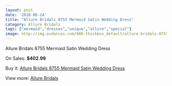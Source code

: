 ```yaml
---
layout: post
date: '2018-06-24'
title: "Allure Bridals 8755 Mermaid Satin Wedding Dress"
category: Allure Bridals
tags: ["mermaid","dresses","unique","allure","special"]
image: http://img.eudances.com/686-thickbox_default/allure-bridals-8755-mermaid-satin-wedding-dress.jpg
---
```

Allure Bridals 8755 Mermaid Satin Wedding Dress

On Sales: **$402.99**
<a href="https://www.eudances.com/en/allure-bridals/216-allure-bridals-8755-mermaid-satin-wedding-dress.html"><amp-img layout="responsive" width="600" height="600" src="//img.eudances.com/686-thickbox_default/allure-bridals-8755-mermaid-satin-wedding-dress.jpg" alt="Allure Bridals 8755 Mermaid Satin Wedding Dress 0" /></a>
<a href="https://www.eudances.com/en/allure-bridals/216-allure-bridals-8755-mermaid-satin-wedding-dress.html"><amp-img layout="responsive" width="600" height="600" src="//img.eudances.com/689-thickbox_default/allure-bridals-8755-mermaid-satin-wedding-dress.jpg" alt="Allure Bridals 8755 Mermaid Satin Wedding Dress 1" /></a>
<a href="https://www.eudances.com/en/allure-bridals/216-allure-bridals-8755-mermaid-satin-wedding-dress.html"><amp-img layout="responsive" width="600" height="600" src="//img.eudances.com/688-thickbox_default/allure-bridals-8755-mermaid-satin-wedding-dress.jpg" alt="Allure Bridals 8755 Mermaid Satin Wedding Dress 2" /></a>
<a href="https://www.eudances.com/en/allure-bridals/216-allure-bridals-8755-mermaid-satin-wedding-dress.html"><amp-img layout="responsive" width="600" height="600" src="//img.eudances.com/687-thickbox_default/allure-bridals-8755-mermaid-satin-wedding-dress.jpg" alt="Allure Bridals 8755 Mermaid Satin Wedding Dress 3" /></a>

Buy it: [Allure Bridals 8755 Mermaid Satin Wedding Dress](https://www.eudances.com/en/allure-bridals/216-allure-bridals-8755-mermaid-satin-wedding-dress.html "Allure Bridals 8755 Mermaid Satin Wedding Dress")

View more: [Allure Bridals](https://www.eudances.com/en/2-allure-bridals "Allure Bridals")